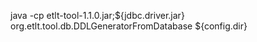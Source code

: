 java -cp etlt-tool-1.1.0.jar;${jdbc.driver.jar} org.etlt.tool.db.DDLGeneratorFromDatabase ${config.dir}